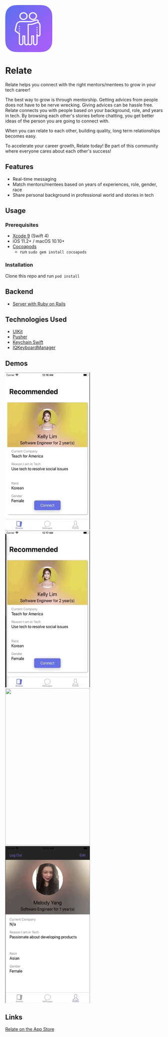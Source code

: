 [<img src="https://github.com/melodyfs/Relate/blob/master/relateIcon.png" width="150" height="150" />](https://itunes.apple.com/us/app/relate-connect-grow/id1372381485?ls=1&mt=8)

# Relate

Relate helps you connect with the right mentors/mentees to grow in your tech career!

The best way to grow is through mentorship. Getting advices from people does not have to be nerve wrecking. Giving advices can be hassle free. Relate connects you with people based on your background, role, and years in tech. By browsing each other's stories before chatting, you get better ideas of the person you are going to connect with. 

When you can relate to each other, building quality, long term relationships becomes easy. 

To accelerate your career growth, Relate today! Be part of this community where everyone cares about each other's success!

## Features
- Real-time messaging
- Match mentors/mentees based on years of experiences, role, gender, race
- Share personal background in professional world and stories in tech

## Usage
### Prerequisites
- [Xcode 9](https://developer.apple.com/xcode/) (Swift 4)
- iOS 11.2+ / macOS 10.10+
- [Cocoapods](https://guides.cocoapods.org/using/getting-started.html)
  - run `sudo gem install cocoapods`

### Installation
Clone this repo and run `pod install`

## Backend
- [Server with Ruby on Rails](https://github.com/melodyfs/Relate-Backend)

## Technologies Used
- [UIKit](https://developer.apple.com/documentation/uikit)
- [Pusher](https://github.com/pusher/pusher-http-ruby)
- [Keychain Swift](https://github.com/evgenyneu/keychain-swift)
- [IQKeyboardManager](https://github.com/hackiftekhar/IQKeyboardManager)


## Demos
<img src="https://github.com/melodyfs/Relate/blob/master/relate-1.gif" width="270" height="500" /> <img src="https://github.com/melodyfs/Relate/blob/master/relate-2.gif" width="270" height="500" /> </br>
<img src="https://github.com/melodyfs/Relate/blob/master/relate-3.gif" width="270" height="500" /> <img src="https://github.com/melodyfs/Relate/blob/master/relate-4.gif" width="270" height="500" />

## Links
[Relate on the App Store](https://itunes.apple.com/us/app/relate-connect-grow/id1372381485?ls=1&mt=8)
